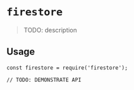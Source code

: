 # `firestore`

> TODO: description

## Usage

```
const firestore = require('firestore');

// TODO: DEMONSTRATE API
```
